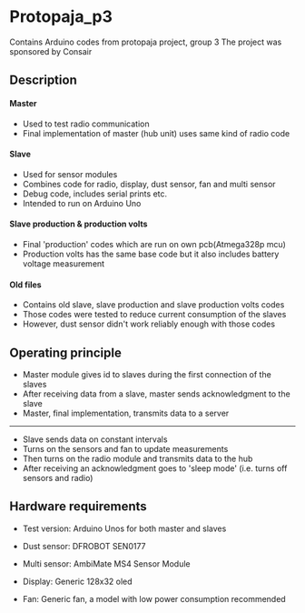 # Protopaja_p3
Contains Arduino codes from protopaja project, group 3
The project was sponsored by Consair



##		Description	



####	Master
	
 - Used to test radio communication
 - Final implementation of master (hub unit) uses same kind of radio code

 
####	Slave
	
 - Used for sensor modules
 - Combines code for radio, display, dust sensor, fan and multi sensor
 - Debug code, includes serial prints etc.
 - Intended to run on Arduino Uno 
 
####	Slave production & production volts

 - Final 'production' codes which are run on own pcb(Atmega328p mcu)
 - Production volts has the same base code but it also includes battery voltage measurement

####	Old files
 - Contains old slave, slave production and slave production volts codes
 - Those codes were tested to reduce current consumption of the slaves
 - However, dust sensor didn't work reliably enough with those codes
 
 
##		Operating principle	

 - Master module gives id to slaves during the first connection of the slaves
 - After receiving data from a slave, master sends acknowledgment to the slave
 - Master, final implementation, transmits data to a server 
 
 ____
 
 - Slave sends data on constant intervals
 - Turns on the sensors and fan to update measurements
 - Then turns on the radio module and transmits data to the hub
 - After receiving an acknowledgment goes to 'sleep mode' (i.e. turns off sensors and radio)
 
 
 
##		Hardware requirements	

 - Test version: Arduino Unos for both master and slaves
 
 - Dust sensor: DFROBOT SEN0177
 
 - Multi sensor: AmbiMate MS4 Sensor Module
 
 - Display: Generic 128x32 oled
 
 - Fan: Generic fan, a model with low power consumption recommended


